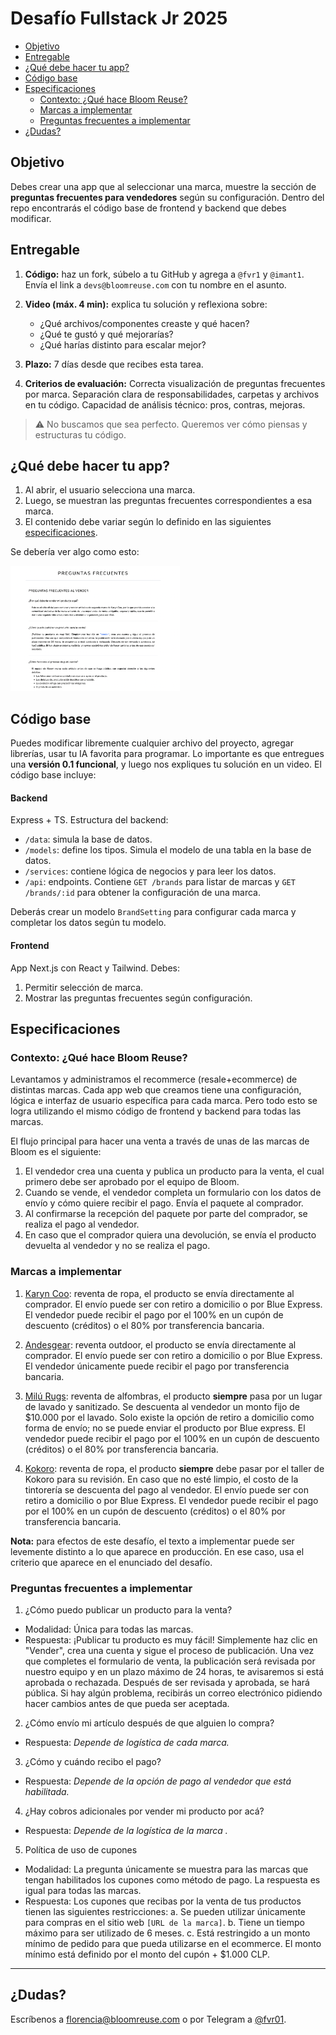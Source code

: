 # Desafío Fullstack Jr 2025


- [Objetivo](#objetivo)
- [Entregable](#entregable)
- [¿Qué debe hacer tu app?](#qué-debe-hacer-tu-app)
- [Código base](#código-base)
- [Especificaciones](#especificaciones)
  - [Contexto: ¿Qué hace Bloom Reuse?](#contexto-qué-hace-bloom-reuse)
  - [Marcas a implementar](#marcas-a-implementar)
  - [Preguntas frecuentes a implementar](#preguntas-frecuentes-a-implementar)
- [¿Dudas?](#dudas)



## Objetivo

Debes crear una app que al seleccionar una marca, muestre la sección de **preguntas frecuentes para vendedores** según su configuración. Dentro del repo encontrarás el código base de frontend y backend que debes modificar.


## Entregable

1. **Código:** haz un fork, súbelo a tu GitHub y agrega a `@fvr1` y `@imant1`. Envía el link a `devs@bloomreuse.com` con tu nombre en el asunto.

2. **Video (máx. 4 min):** explica tu solución y reflexiona sobre:

   * ¿Qué archivos/componentes creaste y qué hacen?
   * ¿Qué te gustó y qué mejorarías?
   * ¿Qué harías distinto para escalar mejor?

3. **Plazo:** 7 días desde que recibes esta tarea.

4. **Criterios de evaluación:** Correcta visualización de preguntas frecuentes por marca. Separación clara de responsabilidades, carpetas y archivos en tu código. Capacidad de análisis técnico: pros, contras, mejoras.

> ⚠️ No buscamos que sea perfecto. Queremos ver cómo piensas y estructuras tu código.




## ¿Qué debe hacer tu app?

1. Al abrir, el usuario selecciona una marca.
2. Luego, se muestran las preguntas frecuentes correspondientes a esa marca.
3. El contenido debe variar según lo definido en las siguientes [especificaciones](#marcas-a-implementar).

Se debería ver algo como esto:

<img src="./example.png" height="200" />




## Código base

Puedes modificar libremente cualquier archivo del proyecto, agregar librerías, usar tu IA favorita para programar. Lo importante es que entregues una **versión 0.1 funcional**, y luego nos expliques tu solución en un video. El código base incluye:

#### Backend

Express + TS. Estructura del backend:

* `/data`: simula la base de datos.
* `/models`: define los tipos. Simula el modelo de una tabla en la base de datos.
* `/services`: contiene lógica de negocios y para leer los datos.
* `/api`: endpoints. Contiene `GET /brands` para listar de marcas y `GET /brands/:id` para obtener la configuración de una marca.

Deberás crear un modelo `BrandSetting` para configurar cada marca y completar los datos según tu modelo.

#### Frontend

App Next.js con React y Tailwind. Debes:

1. Permitir selección de marca.
2. Mostrar las preguntas frecuentes según configuración.




## Especificaciones

### Contexto: ¿Qué hace Bloom Reuse?

Levantamos y administramos el recommerce (resale+ecommerce) de distintas marcas. Cada app web que creamos tiene una configuración, lógica e interfaz de usuario específica para cada marca. Pero todo esto se logra utilizando el mismo código de frontend y backend para todas las marcas. 

El flujo principal para hacer una venta a través de unas de las marcas de Bloom es el siguiente:
1. El vendedor crea una cuenta y publica un producto para la venta, el cual primero debe ser aprobado por el equipo de Bloom.
1. Cuando se vende, el vendedor completa un formulario con los datos de envío y cómo quiere recibir el pago. Envía el paquete al comprador.
1. Al confirmarse la recepción del paquete por parte del comprador, se realiza el pago al vendedor.
1. En caso que el comprador quiera una devolución, se envía el producto devuelta al vendedor y no se realiza el pago.


### Marcas a implementar

1. [Karyn Coo](https://karyncoo.bloomreuse.com/help/faq?view=seller): reventa de ropa, el producto se envía directamente al comprador. El envío puede ser con retiro a domicilio o por Blue Express. El vendedor puede recibir el pago por el 100% en un cupón de descuento (créditos) o el 80% por transferencia bancaria. 

2. [Andesgear](https://circular.andesgear.cl/help/faq?view=seller): reventa outdoor, el producto se envía directamente al comprador. El envío puede ser con retiro a domicilio o por Blue Express. El vendedor únicamente puede recibir el pago por transferencia bancaria.

3. [Milú Rugs](https://milu.bloomreuse.com/help/faq?view=seller): reventa de alfombras, el producto **siempre** pasa por un lugar de lavado y sanitizado. Se descuenta al vendedor un monto fijo de \$10.000 por el lavado. Solo existe la opción de retiro a domicilio como forma de envío; no se puede enviar el producto por Blue express. El vendedor puede recibir el pago por el 100% en un cupón de descuento (créditos) o el 80% por transferencia bancaria.

4. [Kokoro](https://vintage.kokoro.cl/help/faq?view=seller): reventa de ropa, el producto **siempre** debe pasar por el taller de Kokoro para su revisión. En caso que no esté limpio,  el costo de la tintorería se descuenta del pago al vendedor. El envío puede ser con retiro a domicilio o por Blue Express. El vendedor puede recibir el pago por el 100% en un cupón de descuento (créditos) o el 80% por transferencia bancaria.

**Nota:** para efectos de este desafío, el texto a implementar puede ser levemente distinto a lo que aparece en producción. En ese caso, usa el criterio que aparece en el enunciado del desafío.

### Preguntas frecuentes a implementar

1. ¿Cómo puedo publicar un producto para la venta?

* Modalidad: Única para todas las marcas.
* Respuesta: ¡Publicar tu producto es muy fácil! Simplemente haz clic en "Vender", crea una cuenta y sigue el proceso de publicación. Una vez que completes el formulario de venta, la publicación será revisada por nuestro equipo y en un plazo máximo de 24 horas, te avisaremos si está aprobada o rechazada. Después de ser revisada y aprobada, se hará pública. Si hay algún problema, recibirás un correo electrónico pidiendo hacer cambios antes de que pueda ser aceptada.

2. ¿Cómo envío mi artículo después de que alguien lo compra?

* Respuesta: *Depende de logística de cada marca.*

3. ¿Cómo y cuándo recibo el pago?

* Respuesta: *Depende de la opción de pago al vendedor que está habilitada.*

4. ¿Hay cobros adicionales por vender mi producto por acá?

* Respuesta: *Depende de la logística de la marca .*

5. Política de uso de cupones

* Modalidad: La pregunta únicamente se muestra para las marcas que tengan habilitados los cupones como método de pago. La respuesta es igual para todas las marcas.
* Respuesta: Los cupones que recibas por la venta de tus productos tienen las siguientes restricciones:
  a. Se pueden utilizar únicamente para compras en el sitio web `[URL de la marca]`.
  b. Tiene un tiempo máximo para ser utilizado de 6 meses.
  c. Está restringido a un monto mínimo de pedido para que pueda utilizarse en el ecommerce. El monto mínimo está definido por el monto del cupón + \$1.000 CLP.

---

## ¿Dudas?

Escríbenos a [florencia@bloomreuse.com](mailto:florencia@bloomreuse.com) o por Telegram a [@fvr01](https://t.me/fvr01).
